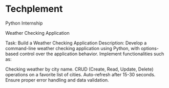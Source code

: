 # Techplement
Python Internship

Weather Checking Application

Task: Build a Weather Checking Application
Description:
Develop a command-line weather checking application using Python, with options-based control over the application behavior. Implement functionalities such as:

Checking weather by city name.
CRUD (Create, Read, Update, Delete) operations on a favorite list of cities.
Auto-refresh after 15-30 seconds.
Ensure proper error handling and data validation.
